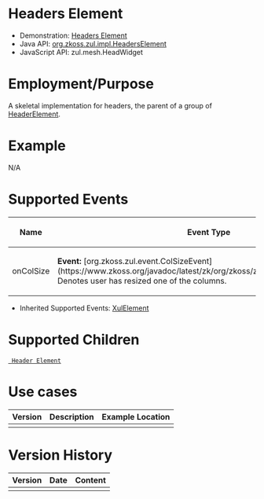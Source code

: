 

# Headers Element

- Demonstration: [Headers Element](http://www.zkoss.org/zkdemo/userguide/#g13)
- Java API: [org.zkoss.zul.impl.HeadersElement](https://www.zkoss.org/javadoc/latest/zk/org/zkoss/zul/impl/HeadersElement.html)
- JavaScript API:
  <javadoc directory="jsdoc">zul.mesh.HeadWidget</javadoc>

# Employment/Purpose

A skeletal implementation for headers, the parent of a group of
[HeaderElement](http://www.zkoss.org/javadoc/2.4.1/zul/org/zkoss/zul/impl/HeaderElement.html).

# Example

N/A

# Supported Events

<table>
<thead>
<tr class="header">
<th><center>
<p>Name</p>
</center></th>
<th><center>
<p>Event Type</p>
</center></th>
</tr>
</thead>
<tbody>
<tr class="odd">
<td><center>
<p>onColSize</p>
</center></td>
<td><p><strong>Event:</strong>
[org.zkoss.zul.event.ColSizeEvent](https://www.zkoss.org/javadoc/latest/zk/org/zkoss/zul/event/ColSizeEvent.html) Denotes user has
resized one of the columns.</p></td>
</tr>
</tbody>
</table>

- Inherited Supported Events: [ XulElement]({{site.baseurl}}/zk_component_ref/base_components/xulelement#Supported_Events)

# Supported Children

[` Header Element`]({{site.baseurl}}/zk_component_ref/base_components/headerelement)

# Use cases

| Version | Description | Example Location |
|---------|-------------|------------------|
|         |             |                  |

# Version History

| Version | Date | Content |
|---------|------|---------|
|         |      |         |


